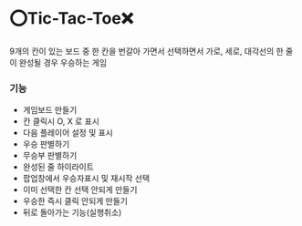 # ⭕Tic-Tac-Toe❌

9개의 칸이 있는 보드 중 한 칸을 번갈아 가면서 선택하면서 가로, 세로, 대각선의 한 줄이 완성될 경우 우승하는 게임

### 기능

- 게임보드 만들기
- 칸 클릭시 O, X 로 표시
- 다음 플레이어 설정 및 표시
- 우승 판별하기
- 무승부 판별하기
- 완성된 줄 하이라이트
- 팝업창에서 우승자표시 및 재시작 선택
- 이미 선택한 칸 선택 안되게 만들기
- 우승한 즉시 클릭 안되게 만들기
- 뒤로 돌아가는 기능(실행취소)
